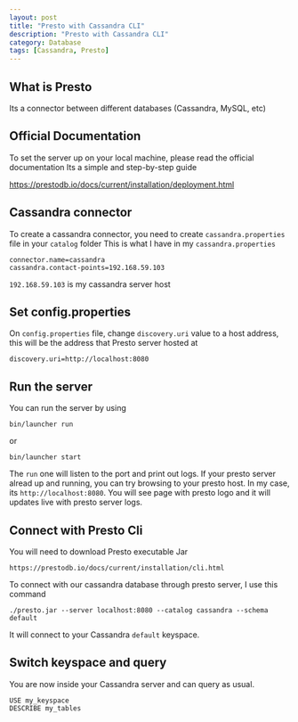```yaml
---
layout: post
title: "Presto with Cassandra CLI"
description: "Presto with Cassandra CLI"
category: Database
tags: [Cassandra, Presto]
---
```


## What is Presto

Its a connector between different databases (Cassandra, MySQL, etc)

## Official Documentation

To set the server up on your local machine, please read the official documentation
Its a simple and step-by-step guide

https://prestodb.io/docs/current/installation/deployment.html

## Cassandra connector

To create a cassandra connector, you need to create `cassandra.properties` file in your `catalog` folder
This is what I have in my `cassandra.properties`

	connector.name=cassandra
	cassandra.contact-points=192.168.59.103

`192.168.59.103` is my cassandra server host

## Set config.properties

On `config.properties` file, change `discovery.uri` value to a host address, this will be the address that Presto server hosted at
	
	discovery.uri=http://localhost:8080

## Run the server

You can run the server by using

	bin/launcher run

or

	bin/launcher start


The `run` one will listen to the port and print out logs. If your presto server alread up and running, you can try browsing to your presto host. In my case, its `http://localhost:8080`. You will see page with presto logo and it will updates live with presto server logs.

## Connect with Presto Cli

You will need to download Presto executable Jar

	https://prestodb.io/docs/current/installation/cli.html

To connect with our cassandra database through presto server, I use this command

	./presto.jar --server localhost:8080 --catalog cassandra --schema default

It will connect to your Cassandra `default` keyspace.

## Switch keyspace and query

You are now inside your Cassandra server and can query as usual.

	USE my_keyspace
	DESCRIBE my_tables

